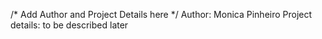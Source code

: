 /* Add Author and Project Details here */
Author: Monica Pinheiro
Project details: to be described later
